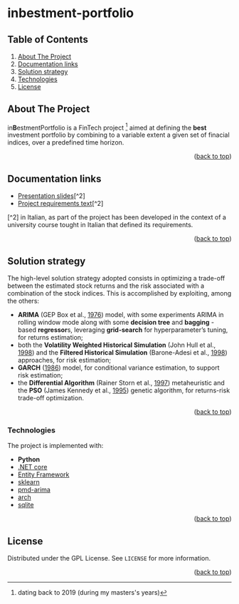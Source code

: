 # inbestment-portfolio
<a name="readme-top"></a>


<!-- TABLE OF CONTENTS -->
  ## Table of Contents ##
  <ol>
    <li><a href="#about-the-project">About The Project</a></li>
    <li><a href="#documentation-links">Documentation links</a></li>
    <li><a href="#solution-strategy">Solution strategy</a></li>
    <li><a href="#technologies">Technologies</a></li>
    <li><a href="#license">License</a></li>
  </ol>

<!-- ABOUT THE PROJECT -->
## About The Project
in**B**estmentPortfolio is a FinTech project [^1] aimed at defining the **best** investment portfolio by combining to a variable extent a given set of finacial indices, over a predefined time horizon.

[^1]: dating back to 2019 (during my masters's years)

<p align="right">(<a href="#readme-top">back to top</a>)</p>

## Documentation links
* [Presentation slides](doc/presentation.pdf)[^2]
* [Project requirements text](doc/requirements.pdf)[^2]

[^2] in Italian, as part of the project has been developed in the context of a university course tought in Italian that defined its requirements.

<p align="right">(<a href="#readme-top">back to top</a>)</p>

## Solution strategy
The high-level solution strategy adopted consists in optimizing a trade-off between the estimated stock returns and the risk associated with a combination of the stock indices. This is accomplished by exploiting, among the others:
- **ARIMA** (GEP Box et al., [1976](http://scholar.google.com/scholar_lookup?&title=Time%20series%20analysis%3A%20forecasting%20and%20control&publication_year=1976&author=Box%2CGEP&author=Jenkins%2CGM&author=Reinsel%2CGC)) model, with some experiments ARIMA in rolling window mode along with some **decision tree** and **bagging** -based **regressor**s, leveraging **grid-search** for hyperparameter’s tuning, for returns estimation;
- both the **Volatility Weighted Historical Simulation** (John Hull et al., [1998](https://www.researchgate.net/profile/John-Hull-6/publication/2645882_Incorporating_volatility_updating_into_the_historical_simulation_method_for_VaR/links/00b7d5335d8e2394d0000000/Incorporating-volatility-updating-into-the-historical-simulation-method-for-VaR.pdf?_sg%5B0%5D=started_experiment_milestone&origin=journalDetail&_rtd=e30%3D)) and the **Filtered Historical Simulation** (Barone-Adesi et al., [1998](http://filteredhistoricalsimulation.com/downloads/paws_feb98.pdf)) approaches, for risk estimation;
- **GARCH** ([1986](https://www.sciencedirect.com/science/article/abs/pii/030440769290064X)) model, for conditional variance estimation, to support risk estimation;
- the **Differential Algorithm** (Rainer Storn et al., [1997](https://link.springer.com/article/10.1023/a:1008202821328)) metaheuristic and the **PSO** (James Kennedy et al., [1995](https://ieeexplore.ieee.org/abstract/document/488968/)) genetic algorithm, for returns-risk trade-off optimization.

<p align="right">(<a href="#readme-top">back to top</a>)</p>



### Technologies

The project is implemented with:

* **Python**
* [.NET core](https://learn.microsoft.com/en-us/dotnet/core/introduction)
* [Entity Framework](https://learn.microsoft.com/en-us/ef/)
* [sklearn](https://scikit-learn.org/)
* [pmd-arima](https://pypi.org/project/pmdarima/)
* [arch](https://pypi.org/project/arch/)
* [sqlite](https://www.sqlite.org/index.html)





<p align="right">(<a href="#readme-top">back to top</a>)</p>


<!-- LICENSE -->
## License

Distributed under the GPL License. See `LICENSE` for more information.

<p align="right">(<a href="#readme-top">back to top</a>)</p>
